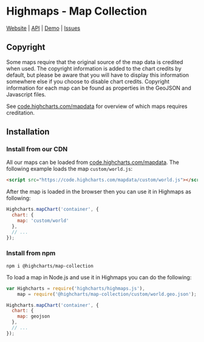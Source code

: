 # Highmaps - Map Collection
[Website](https://www.highcharts.com) | [API](https://api.highcharts.com/highmaps) | [Demo](https://www.highcharts.com/maps/demo) | [Issues](https://github.com/highcharts/map-collection-dist/issues)

## Copyright
Some maps require that the original source of the map data is credited when used.
The copyright information is added to the chart credits by default, but please be aware that you will have to display this information somewhere else if you choose to disable chart credits.
Copyright information for each map can be found as properties in the GeoJSON and Javascript files.

See [code.highcharts.com/mapdata](https://code.highcharts.com/mapdata/) for overview of which maps requires creditation.

## Installation
### Install from our CDN
All our maps can be loaded from [code.highcharts.com/mapdata](https://code.highcharts.com/mapdata). The following example loads the map `custom/world.js`:
```html
<script src="https://code.highcharts.com/mapdata/custom/world.js"></script>
```
After the map is loaded in the browser then you can use it in Highmaps as following:
```javascript
Highcharts.mapChart('container', {
  chart: {
    map: 'custom/world'
  },
  // ...
});
```

### Install from npm
```
npm i @highcharts/map-collection
```
To load a map in Node.js and use it in Highmaps you can do the following:
```javascript
var Highcharts = require('highcharts/highmaps.js'),
    map = require('@highcharts/map-collection/custom/world.geo.json');

Highcharts.mapChart('container', {
  chart: {
    map: geojson
  },
  // ...
});
```